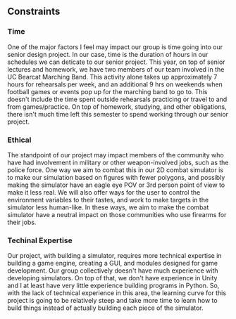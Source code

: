 ## Constraints

### Time
One of the major factors I feel may impact our group is time going into our senior design project. In our case, time is the duration of hours in our schedules
we can deticate to our senior project. This year, on top of senior lectures and homework, we have two members of our team involved in the UC Bearcat Marching Band.
This activity alone takes up approximately 7 hours for rehearsals per week, and an additional 9 hrs on weekends when football games or events pop up for the marching band
to go to. This doesn't include the time spent outside rehearsals practicing or travel to and from games/practice. On top of homework, studying, and other obligations,
there isn't much time left this semester to spend working through our senior project. 

### Ethical
The standpoint of our project may impact members of the community who have had involvement in military or other weapon-involved jobs, such as the police force. One way 
we aim to combat this in our 2D combat simulator is to make our simulation based on figures with fewer polygons, and possibly making the simulator have an eagle eye POV or
3rd person point of view to make it less real. We will also offer ways for the user to control the environment variables to their tastes, and work to make targets in the 
simulator less human-like. In these ways, we aim to make the combat simulator have a neutral impact on those communities who use firearms for their jobs.

### Techinal Expertise
Our project, with building a simulator, requires more technical expertise in building a game engine, creating a GUI, and modules designed for game development. Our group
collectively doesn't have much experience with developing simulators. On top of that, we don't have experience in Unity and I at least have very little experience building
programs in Python. So, with the lack of technical experience in this area, the learning curve for this project is going to be relatively steep and take more time to 
learn how to build things instead of actually building each piece of the simulator.
